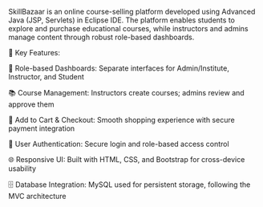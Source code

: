 SkillBazaar is an online course-selling platform developed using Advanced Java (JSP, Servlets) in Eclipse IDE. The platform enables students to explore and purchase educational courses, while instructors and admins manage content through robust role-based dashboards.

🚀 Key Features:

🔐 Role-based Dashboards: Separate interfaces for Admin/Institute, Instructor, and Student

📚 Course Management: Instructors create courses; admins review and approve them

🛒 Add to Cart & Checkout: Smooth shopping experience with secure payment integration

👤 User Authentication: Secure login and role-based access control

🌐 Responsive UI: Built with HTML, CSS, and Bootstrap for cross-device usability

🗄️ Database Integration: MySQL used for persistent storage, following the MVC architecture
